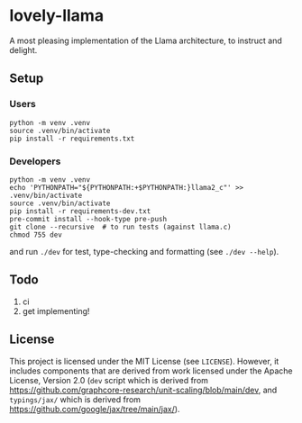 # lovely-llama
A most pleasing implementation of the Llama architecture, to instruct and delight.

## Setup

### Users
```
python -m venv .venv
source .venv/bin/activate
pip install -r requirements.txt
```

### Developers
```
python -m venv .venv
echo 'PYTHONPATH="${PYTHONPATH:+$PYTHONPATH:}llama2_c"' >> .venv/bin/activate
source .venv/bin/activate
pip install -r requirements-dev.txt
pre-commit install --hook-type pre-push
git clone --recursive  # to run tests (against llama.c)
chmod 755 dev
```
and run `./dev` for test, type-checking and formatting (see `./dev --help`).

## Todo

1. ci
2. get implementing!

## License

This project is licensed under the MIT License (see `LICENSE`). However, it includes components that are derived from work licensed under the Apache License, Version 2.0 (`dev` script which is derived from https://github.com/graphcore-research/unit-scaling/blob/main/dev, and `typings/jax/` which is derived from https://github.com/google/jax/tree/main/jax/).
